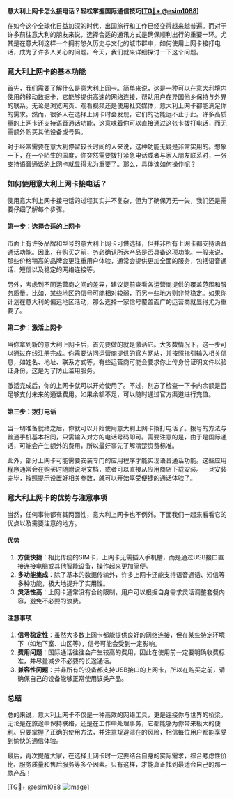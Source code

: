 **意大利上网卡怎么接电话？轻松掌握国际通信技巧[[TG💪+ @esim1088](https://t.me/s/esim1088)]**

在如今这个全球化日益加深的时代，出国旅行和工作已经变得越来越普遍。而对于许多前往意大利的朋友来说，选择合适的通讯方式是确保顺利出行的重要一环。尤其是在意大利这样一个拥有悠久历史与文化的城市群中，如何使用上网卡接打电话，成为了许多人关心的问题。今天，我们就来详细探讨一下这个问题。

### **意大利上网卡的基本功能**

首先，我们需要了解什么是意大利上网卡。简单来说，这是一种可以在意大利境内使用的移动数据卡，它能够提供高速的网络连接，帮助用户在异国他乡保持与外界的联系。无论是浏览网页、观看视频还是使用社交媒体，意大利上网卡都能满足你的需求。然而，很多人在选择上网卡时会发现，它们的功能远不止于此。许多高质量的上网卡还支持语音通话功能，这意味着你可以直接通过这张卡拨打电话，而无需额外购买其他设备或号码。

对于经常需要在意大利停留较长时间的人来说，这种功能无疑是非常实用的。想象一下，在一个陌生的国度，你突然需要拨打紧急电话或者与家人朋友联系时，一张支持语音通话的上网卡就显得尤为重要了。那么，具体该如何操作呢？

### **如何使用意大利上网卡接电话？**

使用意大利上网卡接电话的过程其实并不复杂，但为了确保万无一失，我们还是需要仔细了解每个步骤。

#### **第一步：选择合适的上网卡**

市面上有许多品牌和型号的意大利上网卡可供选择，但并非所有上网卡都支持语音通话功能。因此，在购买之前，务必确认所选产品是否具备这项功能。一般来说，那些价格稍高的品牌会更注重用户体验，通常会提供更加全面的服务，包括语音通话、短信以及稳定的网络连接等。

另外，考虑到不同运营商之间的差异，建议提前查看各运营商提供的覆盖范围和服务质量。比如，某些地区的信号可能相对较弱，而另一些地方则非常稳定。如果你计划在意大利的偏远地区活动，那么选择一家信号覆盖面广的运营商就显得尤为重要了。

#### **第二步：激活上网卡**

当你拿到新的意大利上网卡后，首先要做的就是激活它。大多数情况下，这一步可以通过在线注册完成。你需要访问运营商提供的官方网站，并按照指引输入相关信息，如姓名、地址、联系方式等。有些运营商可能会要求你上传身份证明文件以验证身份，这是为了防止滥用服务。

激活完成后，你的上网卡就可以开始使用了。不过，别忘了检查一下卡内余额是否足够支付未来的通话费用。如果余额不足，可以随时通过官方渠道进行充值。

#### **第三步：拨打电话**

当一切准备就绪之后，你就可以开始使用意大利上网卡拨打电话了。拨号的方法与普通手机基本相同，只需输入对方的电话号码即可。需要注意的是，由于是国际通话，可能会产生额外的费用，所以最好事先了解清楚资费标准。

此外，部分上网卡可能需要安装专门的应用程序才能实现语音通话功能。这些应用程序通常会在购买时随附说明文档，或者可以直接从应用商店下载安装。一旦安装完毕，按照提示设置好相关参数，就可以开始享受便捷的通话体验了。

### **意大利上网卡的优势与注意事项**

当然，任何事物都有其两面性，意大利上网卡也不例外。下面我们一起来看看它的优点以及需要注意的地方。

#### **优势**

1. **方便快捷**：相比传统的SIM卡，上网卡无需插入手机槽，而是通过USB接口直接连接电脑或其他智能设备，操作起来更加简便。
2. **多功能集成**：除了基本的数据传输外，许多上网卡还能支持语音通话、短信等多种功能，极大地提升了实用性。
3. **灵活性高**：上网卡通常没有合约限制，用户可以根据自身需求灵活调整套餐内容，避免不必要的浪费。

#### **注意事项**

1. **信号稳定性**：虽然大多数上网卡都能提供良好的网络连接，但在某些特定环境下（如地下室、山区等），信号可能会受到一定影响。
2. **费用问题**：国际通话往往会产生较高的费用，因此在使用前一定要明确收费标准，并尽量减少不必要的长途通话。
3. **兼容性问题**：并非所有的设备都支持USB接口的上网卡，所以在购买之前，请确保自己的设备能够正常使用该类产品。

### **总结**

总的来说，意大利上网卡不仅是一种高效的网络工具，更是连接你与世界的桥梁。无论是在旅途中保持联络，还是在工作中处理事务，它都能够为你带来极大的便利。只要掌握了正确的使用方法，并注意规避潜在的风险，相信每位用户都能享受到愉快的通信体验。

最后，再次提醒大家，在选择上网卡时一定要结合自身的实际需求，综合考虑性价比、服务质量和售后服务等多个因素。只有这样，才能真正找到最适合自己的那一款产品！

[[TG💪+ @esim1088](https://t.me/s/esim1088) ![Image](https://i.postimg.cc/4NQfJmqS/Snipaste-2025-05-13-00-14-12.png)]